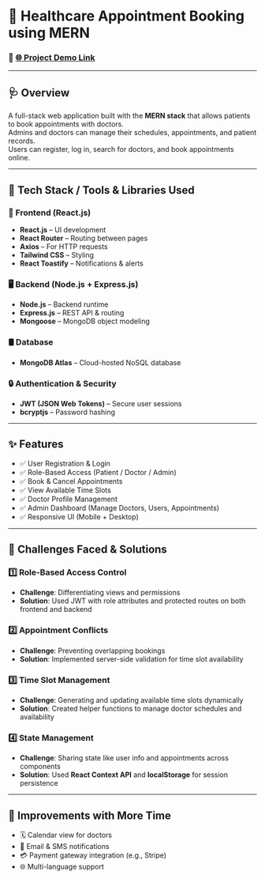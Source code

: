 # 🏥 Healthcare Appointment Booking using MERN

### 🚀 [🌐 Project Demo Link](https://drive.google.com/file/d/14QlsjXGk4wvU7D_0lv3FPq-MyTA-9Irk/view?usp=drive_link)

---

## 🩺 Overview

A full-stack web application built with the **MERN stack** that allows patients to book appointments with doctors.  
Admins and doctors can manage their schedules, appointments, and patient records.  
Users can register, log in, search for doctors, and book appointments online.

---

## 🚀 Tech Stack / Tools & Libraries Used

### 🔧 Frontend (React.js)
- **React.js** – UI development  
- **React Router** – Routing between pages  
- **Axios** – For HTTP requests  
- **Tailwind CSS** – Styling  
- **React Toastify** – Notifications & alerts  

### 🖥️ Backend (Node.js + Express.js)
- **Node.js** – Backend runtime  
- **Express.js** – REST API & routing  
- **Mongoose** – MongoDB object modeling  

### 🛢️ Database
- **MongoDB Atlas** – Cloud-hosted NoSQL database  

### 🔒 Authentication & Security
- **JWT (JSON Web Tokens)** – Secure user sessions  
- **bcryptjs** – Password hashing  

---

## ✨ Features

- ✅ User Registration & Login  
- ✅ Role-Based Access (Patient / Doctor / Admin)  
- ✅ Book & Cancel Appointments  
- ✅ View Available Time Slots  
- ✅ Doctor Profile Management  
- ✅ Admin Dashboard (Manage Doctors, Users, Appointments)  
- ✅ Responsive UI (Mobile + Desktop)  

---

## 🧗 Challenges Faced & Solutions

### 1️⃣ Role-Based Access Control
- **Challenge**: Differentiating views and permissions  
- **Solution**: Used JWT with role attributes and protected routes on both frontend and backend  

### 2️⃣ Appointment Conflicts
- **Challenge**: Preventing overlapping bookings  
- **Solution**: Implemented server-side validation for time slot availability  

### 3️⃣ Time Slot Management
- **Challenge**: Generating and updating available time slots dynamically  
- **Solution**: Created helper functions to manage doctor schedules and availability  

### 4️⃣ State Management
- **Challenge**: Sharing state like user info and appointments across components  
- **Solution**: Used **React Context API** and **localStorage** for session persistence  


---
## 📌 Improvements with More Time

- 🗓️ Calendar view for doctors  
- 📧 Email & SMS notifications  
- 💳 Payment gateway integration (e.g., Stripe)    
- 🌐 Multi-language support  
